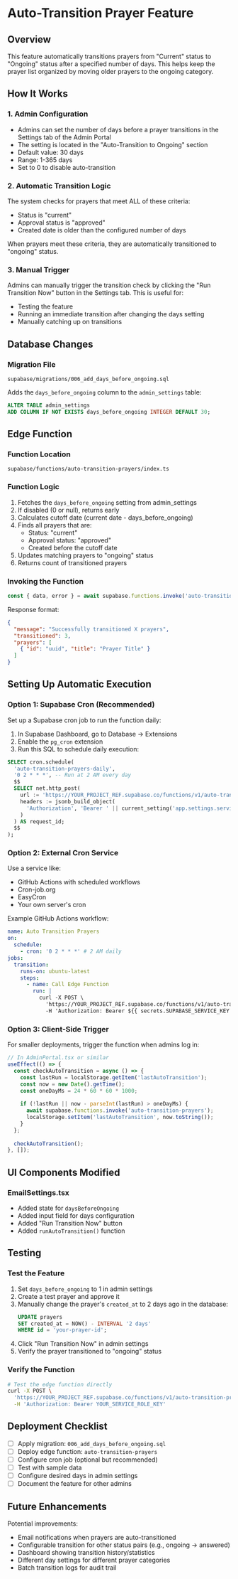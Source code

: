 # Auto-Transition Prayer Feature

## Overview
This feature automatically transitions prayers from "Current" status to "Ongoing" status after a specified number of days. This helps keep the prayer list organized by moving older prayers to the ongoing category.

## How It Works

### 1. Admin Configuration
- Admins can set the number of days before a prayer transitions in the Settings tab of the Admin Portal
- The setting is located in the "Auto-Transition to Ongoing" section
- Default value: 30 days
- Range: 1-365 days
- Set to 0 to disable auto-transition

### 2. Automatic Transition Logic
The system checks for prayers that meet ALL of these criteria:
- Status is "current"
- Approval status is "approved"
- Created date is older than the configured number of days

When prayers meet these criteria, they are automatically transitioned to "ongoing" status.

### 3. Manual Trigger
Admins can manually trigger the transition check by clicking the "Run Transition Now" button in the Settings tab. This is useful for:
- Testing the feature
- Running an immediate transition after changing the days setting
- Manually catching up on transitions

## Database Changes

### Migration File
`supabase/migrations/006_add_days_before_ongoing.sql`

Adds the `days_before_ongoing` column to the `admin_settings` table:
```sql
ALTER TABLE admin_settings
ADD COLUMN IF NOT EXISTS days_before_ongoing INTEGER DEFAULT 30;
```

## Edge Function

### Function Location
`supabase/functions/auto-transition-prayers/index.ts`

### Function Logic
1. Fetches the `days_before_ongoing` setting from admin_settings
2. If disabled (0 or null), returns early
3. Calculates cutoff date (current date - days_before_ongoing)
4. Finds all prayers that are:
   - Status: "current"
   - Approval status: "approved"
   - Created before the cutoff date
5. Updates matching prayers to "ongoing" status
6. Returns count of transitioned prayers

### Invoking the Function
```typescript
const { data, error } = await supabase.functions.invoke('auto-transition-prayers');
```

Response format:
```json
{
  "message": "Successfully transitioned X prayers",
  "transitioned": 3,
  "prayers": [
    { "id": "uuid", "title": "Prayer Title" }
  ]
}
```

## Setting Up Automatic Execution

### Option 1: Supabase Cron (Recommended)
Set up a Supabase cron job to run the function daily:

1. In Supabase Dashboard, go to Database → Extensions
2. Enable the `pg_cron` extension
3. Run this SQL to schedule daily execution:

```sql
SELECT cron.schedule(
  'auto-transition-prayers-daily',
  '0 2 * * *', -- Run at 2 AM every day
  $$
  SELECT net.http_post(
    url := 'https://YOUR_PROJECT_REF.supabase.co/functions/v1/auto-transition-prayers',
    headers := jsonb_build_object(
      'Authorization', 'Bearer ' || current_setting('app.settings.service_role_key')
    )
  ) AS request_id;
  $$
);
```

### Option 2: External Cron Service
Use a service like:
- GitHub Actions with scheduled workflows
- Cron-job.org
- EasyCron
- Your own server's cron

Example GitHub Actions workflow:
```yaml
name: Auto Transition Prayers
on:
  schedule:
    - cron: '0 2 * * *' # 2 AM daily
jobs:
  transition:
    runs-on: ubuntu-latest
    steps:
      - name: Call Edge Function
        run: |
          curl -X POST \
            'https://YOUR_PROJECT_REF.supabase.co/functions/v1/auto-transition-prayers' \
            -H 'Authorization: Bearer ${{ secrets.SUPABASE_SERVICE_KEY }}'
```

### Option 3: Client-Side Trigger
For smaller deployments, trigger the function when admins log in:

```typescript
// In AdminPortal.tsx or similar
useEffect(() => {
  const checkAutoTransition = async () => {
    const lastRun = localStorage.getItem('lastAutoTransition');
    const now = new Date().getTime();
    const oneDayMs = 24 * 60 * 60 * 1000;
    
    if (!lastRun || now - parseInt(lastRun) > oneDayMs) {
      await supabase.functions.invoke('auto-transition-prayers');
      localStorage.setItem('lastAutoTransition', now.toString());
    }
  };
  
  checkAutoTransition();
}, []);
```

## UI Components Modified

### EmailSettings.tsx
- Added state for `daysBeforeOngoing`
- Added input field for days configuration
- Added "Run Transition Now" button
- Added `runAutoTransition()` function

## Testing

### Test the Feature
1. Set `days_before_ongoing` to 1 in admin settings
2. Create a test prayer and approve it
3. Manually change the prayer's `created_at` to 2 days ago in the database:
   ```sql
   UPDATE prayers 
   SET created_at = NOW() - INTERVAL '2 days'
   WHERE id = 'your-prayer-id';
   ```
4. Click "Run Transition Now" in admin settings
5. Verify the prayer transitioned to "ongoing" status

### Verify the Function
```bash
# Test the edge function directly
curl -X POST \
  'https://YOUR_PROJECT_REF.supabase.co/functions/v1/auto-transition-prayers' \
  -H 'Authorization: Bearer YOUR_SERVICE_ROLE_KEY'
```

## Deployment Checklist

- [ ] Apply migration: `006_add_days_before_ongoing.sql`
- [ ] Deploy edge function: `auto-transition-prayers`
- [ ] Configure cron job (optional but recommended)
- [ ] Test with sample data
- [ ] Configure desired days in admin settings
- [ ] Document the feature for other admins

## Future Enhancements

Potential improvements:
- Email notifications when prayers are auto-transitioned
- Configurable transition for other status pairs (e.g., ongoing → answered)
- Dashboard showing transition history/statistics
- Different day settings for different prayer categories
- Batch transition logs for audit trail
